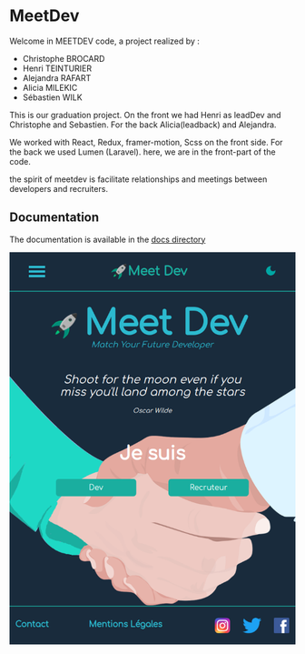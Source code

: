 # MeetDev
Welcome in MEETDEV code, a project realized by :

- Christophe BROCARD
- Henri TEINTURIER
- Alejandra RAFART
- Alicia MILEKIC
- Sébastien WILK

This is our graduation project. On the front we had Henri as leadDev and Christophe and Sebastien. For the back Alicia(leadback) and Alejandra.

We worked with React, Redux, framer-motion, Scss on the front side. For the back we used Lumen (Laravel). here, we are in the front-part of the code.

the spirit of meetdev is facilitate relationships and meetings between developers and recruiters.

## Documentation

The documentation is available in the [docs directory](./docs/)

![image](./docs/meetdev.png)

